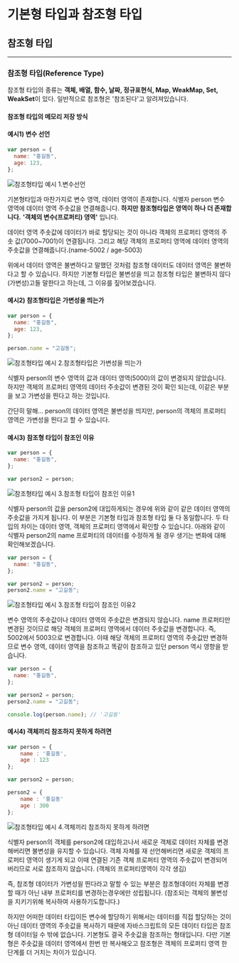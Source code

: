 # 기본형 타입과 참조형 타입

## 참조형 타입

---

### 참조형 타입(Reference Type)

참조형 타입의 종류는 **객체, 배열, 함수, 날짜, 정규표현식, Map, WeakMap, Set, WeakSet**이 있다.
일반적으로 참조형은 '참조된다'고 알려져있습니다.

#### 참조형 타입의 메모리 저장 방식

#### 예시1) 변수 선언

```javascript
var person = {
  name: "홍길동",
  age: 123,
};
```

![참조형타입 예시 1.변수선언](https://img1.daumcdn.net/thumb/R1280x0/?scode=mtistory2&fname=https%3A%2F%2Fblog.kakaocdn.net%2Fdn%2FK5UOi%2FbtqPyrBpexM%2FXGsc2SAFN5SG2jY4v7KvB0%2Fimg.png)

기본형타입과 마찬가지로 변수 영역, 데이터 영역이 존재합니다.
식별자 person 변수 영역에 데이터 영역 주솟값을 연결해줍니다.
**하지만 참조형타입은 영역이 하나 더 존재합니다.**
**'객체의 변수(프로퍼티) 영역'** 입니다.

데이터 영역 주솟값에 데이터가 바로 할당되는 것이 아니라 객체의 프로퍼티 영역의 주솟 값(7000~7001)이 연결됩니다.
그리고 해당 객체의 프로퍼티 영역에 데이터 영역의 주솟값을 연결해줍니다.(name-5002 / age-5003)

위에서 데이터 영역은 불변하다고 말했던 것처럼 참조형 데이터도 데이터 영역은 불변하다고 할 수 있습니다.
하지만 기본형 타입은 불변성을 띄고 참조형 타입은 불변하지 않다(가변성)고들 말한다고 하는데,
그 이유를 짚어보겠습니다.

#### 예시2) 참조형타입은 가변성을 띄는가

```javascript
var person = {
  name: "홍길동",
  age: 123,
};

person.name = "고길동";
```

![참조형타입 예시 2.참조형타입은 가변성을 띄는가](https://img1.daumcdn.net/thumb/R1280x0/?scode=mtistory2&fname=https%3A%2F%2Fblog.kakaocdn.net%2Fdn%2F0lMeN%2FbtqPC0XybWp%2FIP4JQXRxghu34CwOQpVO2k%2Fimg.png)

식별자 person의 변수 영역의 값과 데이터 영역(5000)의 값이 변경되지 않았습니다.
하지만 객체의 프로퍼티 영역의 데이터 주솟값이 변경된 것이 확인 되는데,
이같은 부분을 보고 가변성을 띈다고 하는 것입니다.

간단히 말해...
person의 데이터 영역은 불변성을 띄지만,
person의 객체의 프로퍼티 영역은 가변성을 띈다고 할 수 있습니다.

#### 예시3) 참조형 타입이 참조인 이유

```javascript
var person = {
  name: "홍길동",
};

var person2 = person;
```

![참조형타입 예시 3.참조형 타입이 참조인 이유1](https://img1.daumcdn.net/thumb/R1280x0/?scode=mtistory2&fname=https%3A%2F%2Fblog.kakaocdn.net%2Fdn%2FlYIgq%2FbtqPAuR9o5S%2FlMqtSZkBuO6DFf48Ysxd8K%2Fimg.png)

식별자 person의 값을 person2에 대입하게되는 경우에 위와 같이 같은 데이터 영역의 주솟값을 가지게 됩니다.
이 부분은 기본형 타입과 참조형 타입 둘 다 동일합니다.
두 타입의 차이는 데이터 영역, 객체의 프로퍼티 영역에서 확인할 수 있습니다.
아래와 같이 식별자 person2의 name 프로퍼티의 데이터를 수정하게 될 경우 생기는 변화에 대해 확인해보겠습니다.

```javascript
var person = {
  name: "홍길동",
};

var person2 = person;
person2.name = "고길동";
```

![참조형타입 예시 3.참조형 타입이 참조인 이유2](https://img1.daumcdn.net/thumb/R1280x0/?scode=mtistory2&fname=https%3A%2F%2Fblog.kakaocdn.net%2Fdn%2FYnotk%2FbtqPsEu0RdM%2FcG8CK8gloKwkVK7j439ZYK%2Fimg.png)

변수 영역의 주솟값이나 데이터 영역의 주솟값은 변경되지 않습니다.
name 프로퍼티만 변경된 것이므로 해당 객체의 프로퍼티 영역에서 데이터 주솟값을 변경합니다.
즉, 5002에서 5003으로 변경합니다.
이때 해당 객체의 프로퍼티 영역의 주솟값만 변경하므로 변수 영역, 데이터 영역을 참조하고 똑같이 참조하고 있던 person 역시 영향을 받습니다.

```javascript
var person = {
  name: "홍길동",
};

var person2 = person;
person2.name = "고길동";

console.log(person.name); // '고길동'
```

#### 예시4) 객체끼리 참조하지 못하게 하려면

```javascript
var person = {
    name : '홍길동',
    age : 123
};

var person2 = person;

person2 = {
    name : '홍길동'
    age : 300
};
```

![참조형타입 예시 4.객체끼리 참조하지 못하게 하려면](https://img1.daumcdn.net/thumb/R1280x0/?scode=mtistory2&fname=https%3A%2F%2Fblog.kakaocdn.net%2Fdn%2FbAszKS%2FbtqPDJnLYDm%2FbH53fXkHvc8SNJrMQ5nic0%2Fimg.png)

식별자 person의 객체를 person2에 대입하고나서 새로운 객체로 데이터 자체를 변경해버리면 불변성을 유지할 수 있습니다.
객체 자체를 재 선언해버리면 새로운 객체의 프로퍼티 영역이 생기게 되고 이때 연결된 기존 객체 프로퍼티 영역의 주솟값이 변경되어 버리므로 서로 참조하지 않습니다.
(객체의 프로퍼티영역이 각각 생김)

즉, 참조형 데이터가 가변성읠 띈다라고 말할 수 있는 부분은
참조형데이터 자체를 변경할 때가 아닌 내부 프로퍼티를 변경하는경우에만 성립됩니다.
(참조되는 객체의 불변성을 지키기위해 복사하여 사용하기도합니다.)

하지만 어떠한 데이터 타입이든 변수에 할당하기 위해서는 데이터를 직접 할당하는 것이 아닌 데이터 영역의 주솟값을 복사하기 때문에 자바스크립트의 모든 데이터 타입은 참조형 데이터일 수 밖에 없습니다.
기본형도 결국 주솟값을 참조하는 형태입니다.
다만 기본형은 주솟값을 데이터 영역에서 한번 만 복사해오고 참조형은 객체의 프로퍼티 영역 한단계를 더 거치는 차이가 있습니다.
